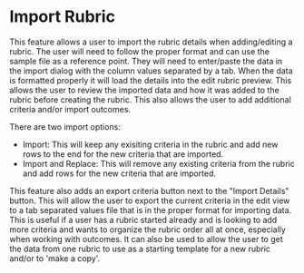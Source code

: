 # Import Rubric

This feature allows a user to import the rubric details when adding/editing a rubric.  The user will need to follow the proper format and can use the sample file as a reference point.  They will need to enter/paste the data in the import dialog with the column values separated by a tab.  When the data is formatted properly it will load the details into the edit rubric preview.  This allows the user to review the imported data and how it was added to the rubric before creating the rubric.  This also allows the user to add additional criteria and/or import outcomes.

There are two import options:
- Import: This will keep any exisiting criteria in the rubric and add new rows to the end for the new criteria that are imported.
- Import and Replace: This will remove any existing criteria from the rubric and add rows for the new criteria that are imported.

This feature also adds an export criteria button next to the "Import Details" button.  This will allow the user to export the current criteria in the edit view to a tab separated values file that is in the proper format for importing data.  This is useful if a user has a rubric started already and is looking to add more criteria and wants to organize the rubric order all at once, especially when working with outcomes.  It can also be used to allow the user to get the data from one rubric to use as a starting template for a new rubric and/or to 'make a copy'.